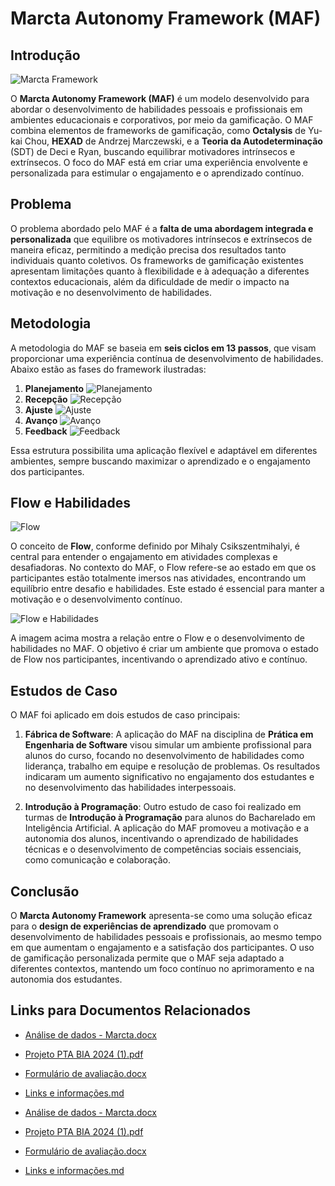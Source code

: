 # Marcta Autonomy Framework (MAF)

## Introdução

![Marcta Framework](./marcta.png)

O **Marcta Autonomy Framework (MAF)** é um modelo desenvolvido para abordar o desenvolvimento de habilidades pessoais e profissionais em ambientes educacionais e corporativos, por meio da gamificação. O MAF combina elementos de frameworks de gamificação, como **Octalysis** de Yu-kai Chou, **HEXAD** de Andrzej Marczewski, e a **Teoria da Autodeterminação** (SDT) de Deci e Ryan, buscando equilibrar motivadores intrínsecos e extrínsecos. O foco do MAF está em criar uma experiência envolvente e personalizada para estimular o engajamento e o aprendizado contínuo.

## Problema

O problema abordado pelo MAF é a **falta de uma abordagem integrada e personalizada** que equilibre os motivadores intrínsecos e extrínsecos de maneira eficaz, permitindo a medição precisa dos resultados tanto individuais quanto coletivos. Os frameworks de gamificação existentes apresentam limitações quanto à flexibilidade e à adequação a diferentes contextos educacionais, além da dificuldade de medir o impacto na motivação e no desenvolvimento de habilidades.

## Metodologia

A metodologia do MAF se baseia em **seis ciclos em 13 passos**, que visam proporcionar uma experiência contínua de desenvolvimento de habilidades. Abaixo estão as fases do framework ilustradas:

1. **Planejamento** ![Planejamento](./planejamento.png)
2. **Recepção** ![Recepção](./recepcao.png)
3. **Ajuste** ![Ajuste](./ajuste..png)
4. **Avanço** ![Avanço](./avanco.png)
5. **Feedback** ![Feedback](./feedback.png)

Essa estrutura possibilita uma aplicação flexível e adaptável em diferentes ambientes, sempre buscando maximizar o aprendizado e o engajamento dos participantes.

## Flow e Habilidades

![Flow](./flow.png)

O conceito de **Flow**, conforme definido por Mihaly Csikszentmihalyi, é central para entender o engajamento em atividades complexas e desafiadoras. No contexto do MAF, o Flow refere-se ao estado em que os participantes estão totalmente imersos nas atividades, encontrando um equilíbrio entre desafio e habilidades. Este estado é essencial para manter a motivação e o desenvolvimento contínuo.

![Flow e Habilidades](./flow-habilidades.png)

A imagem acima mostra a relação entre o Flow e o desenvolvimento de habilidades no MAF. O objetivo é criar um ambiente que promova o estado de Flow nos participantes, incentivando o aprendizado ativo e contínuo.

## Estudos de Caso

O MAF foi aplicado em dois estudos de caso principais:

1. **Fábrica de Software**: A aplicação do MAF na disciplina de **Prática em Engenharia de Software** visou simular um ambiente profissional para alunos do curso, focando no desenvolvimento de habilidades como liderança, trabalho em equipe e resolução de problemas. Os resultados indicaram um aumento significativo no engajamento dos estudantes e no desenvolvimento das habilidades interpessoais.

2. **Introdução à Programação**: Outro estudo de caso foi realizado em turmas de **Introdução à Programação** para alunos do Bacharelado em Inteligência Artificial. A aplicação do MAF promoveu a motivação e a autonomia dos alunos, incentivando o aprendizado de habilidades técnicas e o desenvolvimento de competências sociais essenciais, como comunicação e colaboração.

## Conclusão

O **Marcta Autonomy Framework** apresenta-se como uma solução eficaz para o **design de experiências de aprendizado** que promovam o desenvolvimento de habilidades pessoais e profissionais, ao mesmo tempo em que aumentam o engajamento e a satisfação dos participantes. O uso de gamificação personalizada permite que o MAF seja adaptado a diferentes contextos, mantendo um foco contínuo no aprimoramento e na autonomia dos estudantes.

## Links para Documentos Relacionados

- [Análise de dados - Marcta.docx](./An%C3%A1lise%20de%20dados%20-%20Marcta.docx)
- [Projeto PTA BIA 2024 (1).pdf](./Projeto%20PTA%20BIA%202024%20(1).pdf)
- [Formulário de avaliação.docx](./formul%C3%A1rio%20de%20avaliacao.docx)
- [Links e informações.md](./links%20e%20informacoes.md)

- [Análise de dados - Marcta.docx](./An%C3%A1lise%20de%20dados%20-%20Marcta.docx)
- [Projeto PTA BIA 2024 (1).pdf](./Projeto%20PTA%20BIA%202024%20(1).pdf)
- [Formulário de avaliação.docx](./formul%C3%A1rio%20de%20avaliacao.docx)
- [Links e informações.md](./links%20e%20informacoes.md)

